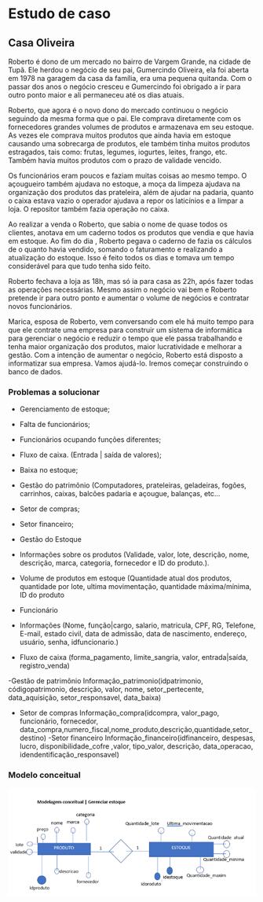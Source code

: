 # Estudo de caso
## Casa Oliveira

Roberto é dono de um mercado no bairro de Vargem Grande, na cidade de Tupã. Ele herdou o negócio de seu pai, Gumercindo Oliveira, ela foi aberta em 1978 na garagem da casa da família, era uma pequena quitanda. Com o passar dos anos o negócio cresceu e Gumercindo foi obrigado a ir para outro ponto maior e ali permaneceu até os dias atuais.


Roberto, que agora é o novo dono do mercado continuou o negócio seguindo da mesma forma que o pai. Ele comprava diretamente com os fornecedores grandes volumes de produtos e armazenava em seu estoque. As vezes ele comprava muitos produtos que ainda havia em estoque causando uma sobrecarga de produtos, ele também tinha muitos produtos estragados, tais como: frutas, legumes, iogurtes, leites, frango, etc. Também havia muitos produtos com o prazo de validade vencido.


Os funcionários eram poucos e faziam muitas coisas ao mesmo tempo. O açougueiro também ajudava no estoque, a moça da limpeza ajudava na organização dos produtos das prateleira, além de ajudar na padaria, quanto o caixa estava vazio o operador ajudava a repor os laticínios e a limpar a loja. O repositor também fazia operação no caixa.


Ao realizar a venda o Roberto, que sabia o nome de quase todos os clientes, anotava em um caderno todos os produtos que vendia e que havia em estoque. Ao fim do dia , Roberto pegava o caderno de fazia os cálculos de o quanto havia vendido, somando o faturamento e realizando a atualização do estoque. Isso é feito todos os dias e tomava um tempo considerável para que tudo tenha sido feito.


Roberto fechava a loja as 18h, mas só ia para casa as 22h, após fazer todas as operações necessárias. Mesmo assim o negócio vai bem e Roberto pretende ir para outro ponto e aumentar o volume de negócios e contratar novos funcionários.


Marica, esposa de Roberto, vem conversando com ele há muito tempo para que ele contrate uma empresa para construir um sistema de informática para gerenciar o negócio e reduzir o tempo que ele passa trabalhando e tenha maior organização dos produtos, maior lucratividade e melhorar a gestão.
Com a intenção de aumentar o negócio, Roberto está disposto a informatizar sua empresa. Vamos ajudá-lo. Iremos começar construindo o banco de dados.


### Problemas a solucionar
- Gerenciamento de estoque;
- Falta de funcionários;
- Funcionários ocupando funções diferentes;
- Fluxo de caixa. (Entrada | saída de valores);
- Baixa no estoque;
- Gestão do patrimônio (Computadores, prateleiras, geladeiras, fogões, carrinhos, caixas, balcões padaria e açougue, balanças, etc...
- Setor de compras;
- Setor financeiro;



- Gestão do Estoque
- Informações sobre os produtos (Validade, valor, lote, descrição, nome, descrição,        marca, categoria, fornecedor e ID do produto.).
- Volume de produtos em estoque (Quantidade atual dos produtos, quantidade por lote, ultima movimentação, quantidade máxima/mínima, ID do produto

- Funcionário
- Informações (Nome, função|cargo, salario, matricula, CPF, RG, Telefone, E-mail, estado civil, data de admissão, data de nascimento, endereço, usuário, senha, idfuncionario.)
- Fluxo de caixa
	(forma_pagamento, limite_sangria, valor, entrada|saída, registro_venda)

-Gestão de patrimônio
Informação_patrimonio(idpatrimonio, códigopatrimonio, descrição, valor, nome, setor_pertecente, data_aquisição, setor_responsavel, data_baixa)
- Setor de compras
Informação_compra(idcompra, valor_pago, funcionário, fornecedor, data_compra,numero_fiscal,nome_produto,descrição,quantidade,setor_destino)
-Setor financeiro
Informação_financeiro(idfinanceiro, despesas, lucro, disponibilidade_cofre ,valor, tipo_valor, descrição, data_operacao, idendentificação_responsavel)


### Modelo conceitual

!['Diagrama do modelo conceitual'](./ModelagemConceitual.png)